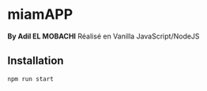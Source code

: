 # miamAPP
**By Adil EL MOBACHI**
Réalisé en Vanilla JavaScript/NodeJS

## Installation

```sh
npm run start
```